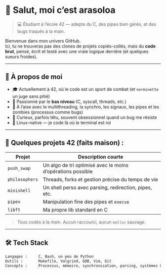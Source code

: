# 👋 Salut, moi c’est arasoloa

> 💻 Étudiant à l’école 42 — adepte du C, des pipes bien gérés, et des bugs traqués à la main.

Bienvenue dans mon univers GitHub.  
Ici, tu ne trouveras pas des clones de projets copiés-collés, mais du **code brut**, pensé, écrit et testé avec une vraie logique derrière (et quelques sueurs froides).

---

## 🧠 À propos de moi

- 🎓 Actuellement à 42, où le code est un sport de combat (et `norminette` un juge sans pitié)
- 🔧 Passionné par le **bas niveau** (C, syscall, threads, etc.)
- 🧵 À l’aise avec le multithreading, la synchro, les signaux, les pipes et les zombies (processus comme bugs)
- 🧠 Curieux, parfois têtu, souvent obsessionnel quand un bug me résiste
- 🐧 Linux-native — je code là où le terminal est roi

---

## 📂 Quelques projets 42 (faits maison) :

| Projet         | Description courte                           |
|----------------|-----------------------------------------------|
| `push_swap`    | Un algo de tri optimisé avec le moins d’opérations possible |
| `philosophers` | Threads, forks et gestion précise du temps de vie |
| `minishell`    | Un shell perso avec parsing, redirection, pipes, etc. |
| `pipex`        | Manipulation fine des pipes et `execve`       |
| `libft`        | Ma propre lib standard en C                   |

> Tous codés à la main. Aucun raccourci, aucun `malloc` sauvage.

---

## 🛠️ Tech Stack

```txt
Langages :     C, Bash, un peu de Python
Outils :       Makefile, Valgrind, GDB, Vim, Git
Concepts :     Processus, mémoire, synchronisation, parsing, systèmes UNIX
